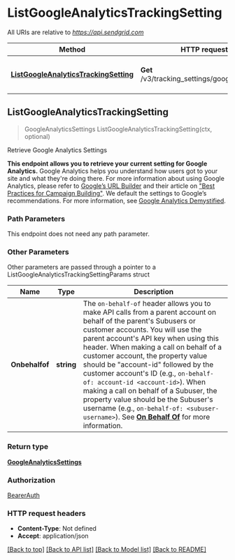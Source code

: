 # ListGoogleAnalyticsTrackingSetting

All URIs are relative to *https://api.sendgrid.com*

Method | HTTP request | Description
------------- | ------------- | -------------
[**ListGoogleAnalyticsTrackingSetting**](ListGoogleAnalyticsTrackingSetting.md#ListGoogleAnalyticsTrackingSetting) | **Get** /v3/tracking_settings/google_analytics | Retrieve Google Analytics Settings



## ListGoogleAnalyticsTrackingSetting

> GoogleAnalyticsSettings ListGoogleAnalyticsTrackingSetting(ctx, optional)

Retrieve Google Analytics Settings

**This endpoint allows you to retrieve your current setting for Google Analytics.**   Google Analytics helps you understand how users got to your site and what they're doing there. For more information about using Google Analytics, please refer to [Google’s URL Builder](https://support.google.com/analytics/answer/1033867?hl=en) and their article on [\"Best Practices for Campaign Building\"](https://support.google.com/analytics/answer/1037445).  We default the settings to Google’s recommendations. For more information, see [Google Analytics Demystified](https://sendgrid.com/docs/ui/analytics-and-reporting/google-analytics/).

### Path Parameters

This endpoint does not need any path parameter.

### Other Parameters

Other parameters are passed through a pointer to a ListGoogleAnalyticsTrackingSettingParams struct


Name | Type | Description
------------- | ------------- | -------------
**Onbehalfof** | **string** | The `on-behalf-of` header allows you to make API calls from a parent account on behalf of the parent's Subusers or customer accounts. You will use the parent account's API key when using this header. When making a call on behalf of a customer account, the property value should be \"account-id\" followed by the customer account's ID (e.g., `on-behalf-of: account-id <account-id>`). When making a call on behalf of a Subuser, the property value should be the Subuser's username (e.g., `on-behalf-of: <subuser-username>`). See [**On Behalf Of**](https://docs.sendgrid.com/api-reference/how-to-use-the-sendgrid-v3-api/on-behalf-of) for more information.

### Return type

[**GoogleAnalyticsSettings**](GoogleAnalyticsSettings.md)

### Authorization

[BearerAuth](../README.md#BearerAuth)

### HTTP request headers

- **Content-Type**: Not defined
- **Accept**: application/json

[[Back to top]](#) [[Back to API list]](../README.md#documentation-for-api-endpoints)
[[Back to Model list]](../README.md#documentation-for-models)
[[Back to README]](../README.md)

